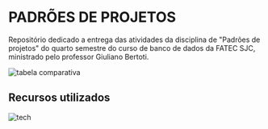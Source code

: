 # PADRÕES DE PROJETOS

Repositório dedicado a entrega das atividades da disciplina de "Padrões de projetos" do quarto semestre do curso de banco de dados da FATEC SJC, ministrado pelo professor Giuliano Bertoti.

![tabela comparativa](https://github.com/elizabethleite/bertoti/assets/101938881/8c0d76d4-8067-4ff1-be1b-93bce16cab91)

## Recursos utilizados

![tech](https://github.com/elizabethleite/bertoti/assets/101938881/d68ab8b7-f214-4654-87e8-103910eaef58)


